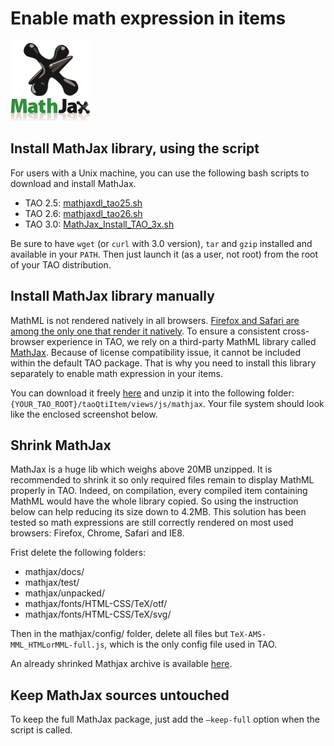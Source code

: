 <!--
parent: Wiki
created_at: '2013-09-20 08:16:25'
updated_at: '2016-11-25 19:49:16'
authors:
    - 'Vijai Pandey'
contributors:
    - 'Somsack Sipasseuth'
    - 'Jérôme Bogaerts'
    - 'Cyril Hazotte'
    - 'Antoine Robin'
tags:
    - Wiki
-->

# Enable math expression in items

![](../resources/badge-square.png)

## Install MathJax library, using the script

For users with a Unix machine, you can use the following bash scripts to download and install MathJax.

- TAO 2.5: [mathjaxdl_tao25.sh](../resources/mathjaxdl_tao25.sh)
- TAO 2.6: [mathjaxdl_tao26.sh](../resources/mathjaxdl_tao26.sh)
- TAO 3.0: [MathJax_Install_TAO_3x.sh](../resources/MathJax_Install_TAO_3x.sh)

Be sure to have `wget` (or `curl` with 3.0 version), `tar` and `gzip` installed and available in your `PATH`. Then just launch it (as a user, not root) from the root of your TAO distribution.

## Install MathJax library manually

MathML is not rendered natively in all browsers. [Firefox and Safari are among the only one that render it natively](http://caniuse.com/#feat=mathml). To ensure a consistent cross-browser experience in TAO, we rely on a third-party MathML library called [MathJax](http://www.mathjax.org/). Because of license compatibility issue, it cannot be included within the default TAO package. That is why you need to install this library separately to enable math expression in your items.<br/>

You can download it freely [here](http://docs.mathjax.org/en/latest/installation.html#obtaining-mathjax-via-an-archive) and unzip it into the following folder: `{YOUR_TAO_ROOT}/taoQtiItem/views/js/mathjax`. Your file system should look like the enclosed screenshot below.

## Shrink MathJax

MathJax is a huge lib which weighs above 20MB unzipped. It is recommended to shrink it so only required files remain to display MathML properly in TAO. Indeed, on compilation, every compiled item containing MathML would have the whole library copied. So using the instruction below can help reducing its size down to 4.2MB. This solution has been tested so math expressions are still correctly rendered on most used browsers: Firefox, Chrome, Safari and IE8.

Frist delete the following folders:

- mathjax/docs/
- mathjax/test/
- mathjax/unpacked/
- mathjax/fonts/HTML-CSS/TeX/otf/
- mathjax/fonts/HTML-CSS/TeX/svg/

Then in the mathjax/config/ folder, delete all files but `TeX-AMS-MML_HTMLorMML-full.js`, which is the only config file used in TAO.

An already shrinked Mathjax archive is available [here](../resources/mathjax-shrinked.zip).

## Keep MathJax sources untouched

To keep the full MathJax package, just add the `—keep-full` option when the script is called.


